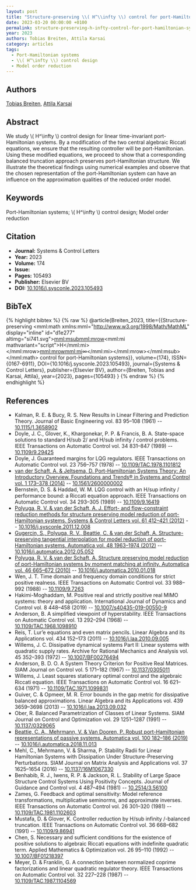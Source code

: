 ```yaml
---
layout: post
title: "Structure-preserving \\( H^\\infty \\) control for port-Hamiltonian systems"
date: 2023-03-20 00:00:00 +0100
permalink: structure-preserving-h-infty-control-for-port-hamiltonian-systems
year: 2023
authors: Tobias Breiten, Attila Karsai
category: articles
tags:
  - Port-Hamiltonian systems
  - \\( H^\infty \\) control design
  - Model order reduction
---
```

 
## Authors
[Tobias Breiten](authors/tobias_breiten), [Attila Karsai](authors/attila_karsai)
 
## Abstract
We study \\( H^\infty \\) control design for linear time-invariant port-Hamiltonian systems. By a modification of the two central algebraic Riccati equations, we ensure that the resulting controller will be port-Hamiltonian. Using these modified equations, we proceed to show that a corresponding balanced truncation approach preserves port-Hamiltonian structure. We illustrate the theoretical findings using numerical examples and observe that the chosen representation of the port-Hamiltonian system can have an influence on the approximation qualities of the reduced order model.
 
## Keywords
Port-Hamiltonian systems; \\( H^\infty \\) control design; Model order reduction
 
## Citation
- **Journal:** Systems &amp; Control Letters
- **Year:** 2023
- **Volume:** 174
- **Issue:** 
- **Pages:** 105493
- **Publisher:** Elsevier BV
- **DOI:** [10.1016/j.sysconle.2023.105493](https://doi.org/10.1016/j.sysconle.2023.105493)
 
## BibTeX
{% highlight bibtex %}
{% raw %}
@article{Breiten_2023,
  title={{Structure-preserving <mml:math xmlns:mml="http://www.w3.org/1998/Math/MathML" display="inline" id="d1e277" altimg="si741.svg"><mml:msub><mml:mrow><mml:mi mathvariant="script">H</mml:mi></mml:mrow><mml:mrow><mml:mi>∞</mml:mi></mml:mrow></mml:msub></mml:math> control for port-Hamiltonian systems}},
  volume={174},
  ISSN={0167-6911},
  DOI={10.1016/j.sysconle.2023.105493},
  journal={Systems &amp; Control Letters},
  publisher={Elsevier BV},
  author={Breiten, Tobias and Karsai, Attila},
  year={2023},
  pages={105493}
}
{% endraw %}
{% endhighlight %}
 
## References
- Kalman, R. E. & Bucy, R. S. New Results in Linear Filtering and Prediction Theory. Journal of Basic Engineering vol. 83 95–108 (1961) -- [10.1115/1.3658902](https://doi.org/10.1115/1.3658902)
- Doyle, J. C., Glover, K., Khargonekar, P. P. & Francis, B. A. State-space solutions to standard H/sub 2/ and H/sub infinity / control problems. IEEE Transactions on Automatic Control vol. 34 831–847 (1989) -- [10.1109/9.29425](https://doi.org/10.1109/9.29425)
- Doyle, J. Guaranteed margins for LQG regulators. IEEE Transactions on Automatic Control vol. 23 756–757 (1978) -- [10.1109/TAC.1978.1101812](https://doi.org/10.1109/TAC.1978.1101812)
- [van der Schaft, A. & Jeltsema, D. Port-Hamiltonian Systems Theory: An Introductory Overview. Foundations and Trends® in Systems and Control vol. 1 173–378 (2014)](port-hamiltonian-systems-theory-an-introductory-overview-journal) -- [10.1561/2600000002](https://doi.org/10.1561/2600000002)
- Bernstein, D. S. & Haddad, W. M. LQG control with an H/sup infinity / performance bound: a Riccati equation approach. IEEE Transactions on Automatic Control vol. 34 293–305 (1989) -- [10.1109/9.16419](https://doi.org/10.1109/9.16419)
- [Polyuga, R. V. & van der Schaft, A. J. Effort- and flow-constraint reduction methods for structure preserving model reduction of port-Hamiltonian systems. Systems &amp; Control Letters vol. 61 412–421 (2012)](effort-and-flow-constraint-reduction-methods-for-structure-preserving-model-reduction-of-port-hamiltonian-systems) -- [10.1016/j.sysconle.2011.12.008](https://doi.org/10.1016/j.sysconle.2011.12.008)
- [Gugercin, S., Polyuga, R. V., Beattie, C. & van der Schaft, A. Structure-preserving tangential interpolation for model reduction of port-Hamiltonian systems. Automatica vol. 48 1963–1974 (2012)](structure-preserving-tangential-interpolation-for-model-reduction-of-port-hamiltonian-systems) -- [10.1016/j.automatica.2012.05.052](https://doi.org/10.1016/j.automatica.2012.05.052)
- [Polyuga, R. V. & van der Schaft, A. Structure preserving model reduction of port-Hamiltonian systems by moment matching at infinity. Automatica vol. 46 665–672 (2010)](structure-preserving-model-reduction-of-port-hamiltonian-systems-by-moment-matching-at-infinity) -- [10.1016/j.automatica.2010.01.018](https://doi.org/10.1016/j.automatica.2010.01.018)
- Wen, J. T. Time domain and frequency domain conditions for strict positive realness. IEEE Transactions on Automatic Control vol. 33 988–992 (1988) -- [10.1109/9.7263](https://doi.org/10.1109/9.7263)
- Hakimi-Moghaddam, M. Positive real and strictly positive real MIMO systems: theory and application. International Journal of Dynamics and Control vol. 8 448–458 (2019) -- [10.1007/s40435-019-00550-9](https://doi.org/10.1007/s40435-019-00550-9)
- Anderson, B. A simplified viewpoint of hyperstability. IEEE Transactions on Automatic Control vol. 13 292–294 (1968) -- [10.1109/TAC.1968.1098910](https://doi.org/10.1109/TAC.1968.1098910)
- Reis, T. Lur’e equations and even matrix pencils. Linear Algebra and its Applications vol. 434 152–173 (2011) -- [10.1016/j.laa.2010.09.005](https://doi.org/10.1016/j.laa.2010.09.005)
- Willems, J. C. Dissipative dynamical systems Part II: Linear systems with quadratic supply rates. Archive for Rational Mechanics and Analysis vol. 45 352–393 (1972) -- [10.1007/BF00276494](https://doi.org/10.1007/BF00276494)
- Anderson, B. D. O. A System Theory Criterion for Positive Real Matrices. SIAM Journal on Control vol. 5 171–182 (1967) -- [10.1137/0305011](https://doi.org/10.1137/0305011)
- Willems, J. Least squares stationary optimal control and the algebraic Riccati equation. IEEE Transactions on Automatic Control vol. 16 621–634 (1971) -- [10.1109/TAC.1971.1099831](https://doi.org/10.1109/TAC.1971.1099831)
- Guiver, C. & Opmeer, M. R. Error bounds in the gap metric for dissipative balanced approximations. Linear Algebra and its Applications vol. 439 3659–3698 (2013) -- [10.1016/j.laa.2013.09.032](https://doi.org/10.1016/j.laa.2013.09.032)
- Ober, R. Balanced Parametrization of Classes of Linear Systems. SIAM Journal on Control and Optimization vol. 29 1251–1287 (1991) -- [10.1137/0329065](https://doi.org/10.1137/0329065)
- [Beattie, C. A., Mehrmann, V. & Van Dooren, P. Robust port-Hamiltonian representations of passive systems. Automatica vol. 100 182–186 (2019)](robust-port-hamiltonian-representations-of-passive-systems) -- [10.1016/j.automatica.2018.11.013](https://doi.org/10.1016/j.automatica.2018.11.013)
- Mehl, C., Mehrmann, V. & Sharma, P. Stability Radii for Linear Hamiltonian Systems with Dissipation Under Structure-Preserving Perturbations. SIAM Journal on Matrix Analysis and Applications vol. 37 1625–1654 (2016) -- [10.1137/16M1067330](https://doi.org/10.1137/16M1067330)
- Benhabib, R. J., Iwens, R. P. & Jackson, R. L. Stability of Large Space Structure Control Systems Using Positivity Concepts. Journal of Guidance and Control vol. 4 487–494 (1981) -- [10.2514/3.56100](https://doi.org/10.2514/3.56100)
- Zames, G. Feedback and optimal sensitivity: Model reference transformations, multiplicative seminorms, and approximate inverses. IEEE Transactions on Automatic Control vol. 26 301–320 (1981) -- [10.1109/TAC.1981.1102603](https://doi.org/10.1109/TAC.1981.1102603)
- Mustafa, D. & Glover, K. Controller reduction by H/sub infinity /-balanced truncation. IEEE Transactions on Automatic Control vol. 36 668–682 (1991) -- [10.1109/9.86941](https://doi.org/10.1109/9.86941)
- Chen, S. Necessary and sufficient conditions for the existence of positive solutions to algebraic Riccati equations with indefinite quadratic term. Applied Mathematics &amp; Optimization vol. 26 95–110 (1992) -- [10.1007/BF01218397](https://doi.org/10.1007/BF01218397)
- Meyer, D. & Franklin, G. A connection between normalized coprime factorizations and linear quadratic regulator theory. IEEE Transactions on Automatic Control vol. 32 227–228 (1987) -- [10.1109/TAC.1987.1104569](https://doi.org/10.1109/TAC.1987.1104569)

